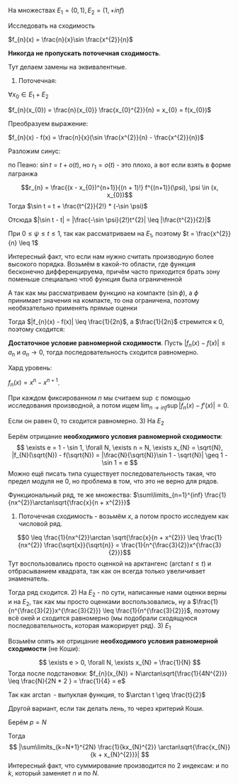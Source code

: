На множествах $E_{1} = (0, 1), E_{2}= (1, +inf)$

Исследовать на сходимость

$f_{n}(x) = \frac{n}{x}\sin \frac{x^{2}}{n}$

**Никогда не пропускать поточечная сходимость**. 

Тут делаем замены на эквивалентные.

1) Поточечная:

$\forall x_{0} \in E_{1} + E_{2}$

$f_{n}(x_{0}) = \frac{n}{x_{0}} \frac{x_{0}^{2}}{n} = x_{0} = f(x_{0})$

Преобразуем выражение:

$f_{n}(x) - f(x) = \frac{n}{x}(\sin \frac{x^{2}}{n} - \frac{x^{2}}{n})$

Разложим синус:

по Пеано: $\sin t = t + o(t)$, но $r_{1} = o(t)$ - это плохо, а вот если взять в форме лагранжа

$$r_{n} = \frac{(x - x_{0})^{n+1}}{(n + 1)!} f^{(n+1)}(\psi), \psi \in (x, x_{0})$$
Тогда
$\sin t = t + \frac{t^{2}}{2!} * (-\sin \psi)$

Отсюда $|\sin t - t| = |\frac{-\sin \psi}{2!}t^{2}| \leq |\frac{t^{2}}{2}|$

При $0 \leq \psi \leq t \leq 1$, так как рассматриваем на $E_{1}$, поэтому $t = \frac{x^{2}}{n} \leq 1$

Интересный факт, что если нам нужно считать производную более высокого порядка. Возьмём в какой-то области, где функция бесконечно дифференцируема, причём часто приходится брать зону поменьше специально чтоб функция была ограниченной

А так как мы рассматриваем функцию на компакте ($\sin \phi$), а $\phi$ принимает значения на компакте, то она ограничена, поэтому необязательно применять прямые оценки

Тогда 
$|f_{n}(x) - f(x)| \leq \frac{1}{2n}$, а $\frac{1}{2n}$ стремится к 0, поэтому сходится:

**Достаточное условие равномерной сходимости**. Пусть $|f_{n}(x) - f(x)| \leq a_{n}$ и $a_{n} \rightarrow 0$, тогда последовательность сходится равномерно.

Хард уровень:

$f_{n}(x) = x^{n} - x^{n+1}$.

При каждом фиксированном $n$ мы считаем $\sup$ с помощью исследования производной, а потом ищем $\lim_{n\rightarrow inf} \sup |f_{n}(x) - f'(x)| = 0$.

Если он равен 0, то сходится равномерно.
3) На $E_{2}$

Берём отрицание **необходимого условия равномерной сходимости**:
$$
\exists e = 1 - \sin 1, \forall N, \exists n = N, \exists x_{N} = \sqrt{N},
|f_{N}(\sqrt{N}) - f(\sqrt{N}) = |\frac{N}{\sqrt{N}}\sin 1 - \sqrt{N}| \geq 1 - \sin 1 = e
$$
Можно ещё писать типа существует последовательность такая, что предел модуля не 0, но проблема в том, что это не верно для рядов.

Функциональный ряд, те же множества:
$\sum\limits_{n=1}^{inf} \frac{1}{nx^{2}}\arctan\sqrt{\frac{x}{n + x^{2}}}$

1) Поточечная сходимость - возьмём $x$, а потом просто исследуем как числовой ряд.

$$0 \leq \frac{1}{nx^{2}}\arctan \sqrt{\frac{x}{n + x^{2}}} \leq \frac{1}{nx^{2}} 
\frac{\sqrt{x}}{\sqrt{n}} = \frac{1}{n^{\frac{3}{2}}x^{\frac{3}{2}}}$$
Тут воспользовались просто оценкой на арктангенс ($\arctan t\leq t$) и отбрасыванием квадрата, так как он всегда только увеличивает знаменатель.

Тогда ряд сходится.
2) На $E_{2}$ - по сути, написанные нами оценки верны и на $E_{2}$, так как мы просто оценками воспользовались, ну а $\frac{1}{n^{\frac{3}{2}}x^{\frac{3}{2}}} \leq \frac{1}{n^{\frac{3}{2}}}$, поэтому всё окей и сходится равномерно (мы подобрали сходящуюся последовательность, которая мажорирует ряд).
3) $E_{1}$

Возьмём опять же отрицание **необходимого условия равномерной сходимости** (не Коши):

$$
\exists e > 0, \forall N, \exists x_{N} = \frac{1}{N}
$$
Тогда после подстановки:
$f_{n}(x_{N}) = N\arctan\sqrt{\frac{1}{4N^{2}}} \leq \frac{N}{2N * 2 } = \frac{1}{4} = e$

Так как $\arctan$ - выпуклая функция, то $\arctan t \geq \frac{t}{2}$

Другой вариант, если так делать лень, то через критерий Коши.

Берём $p = N$

Тогда 
$$
|\sum\limits_{k=N+1}^{2N} \frac{1}{kx_{N}^{2}} \arctan\sqrt{\frac{x_{N}}{k + x_{N}^{2}}}|
$$
Интересный факт, что суммирование производится по 2 индексам: и по $k$, который заменяет $n$ и по $N$.


